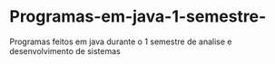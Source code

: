 # Programas-em-java-1-semestre-
Programas feitos em java durante o 1 semestre de analise e desenvolvimento de sistemas 
